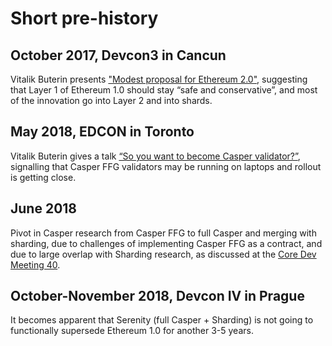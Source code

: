 # Short pre-history
## October 2017, Devcon3 in Cancun

Vitalik Buterin presents ["Modest proposal for Ethereum 2.0"](https://www.youtube.com/watch?v=hAhUfCjjkXc), suggesting that Layer 1 of Ethereum 1.0 should stay “safe and conservative”, and most of the innovation go into Layer 2 and into shards.

## May 2018, EDCON in Toronto

Vitalik Buterin gives a talk [“So you want to become Casper validator?”](https://www.youtube.com/watch?v=VqOlOMAqC08), signalling that Casper FFG validators may be running on laptops and rollout is getting close.

## June 2018

Pivot in Casper research from Casper FFG to full Casper and merging with sharding, due to challenges of implementing  Casper FFG as a contract, and due to large overlap with Sharding research, as discussed at the [Core Dev Meeting 40](https://youtu.be/8-AZys80RrU?t=1819).

## October-November 2018, Devcon IV in Prague

It becomes apparent that Serenity (full Casper + Sharding) is not going to functionally supersede Ethereum 1.0 for another 3-5 years.
